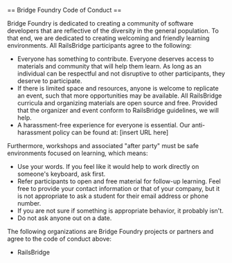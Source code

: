 == Bridge Foundry Code of Conduct ==

Bridge Foundry is dedicated to creating a community of software developers that are reflective of the diversity in the general population. To that end, we are dedicated to creating welcoming and friendly learning environments.  All RailsBridge participants agree to the following:
* Everyone has something to contribute. Everyone deserves access to materials and community that will help them learn. As long as an individual can be respectful and not disruptive to other participants, they deserve to participate.
* If there is limited space and resources, anyone is welcome to replicate an event, such that more opportunities may be available. All RailsBridge curricula and organizing materials are open source and free. Provided that the organizer and event conform to RailsBridge guidelines, we will help.
* A harassment-free experience for everyone is essential. Our anti-harassment policy can be found at: [insert URL here]

Furthermore, workshops and associated "after party" must be safe environments focused on learning, which means:
* Use your words. If you feel like it would help to work directly on someone's keyboard, ask first. 
* Refer participants to open and free material for follow-up learning.  Feel free to provide your contact information or that of your company, but it is not appropriate to ask a student for their email address or phone number.
* If you are not sure if something is appropriate behavior, it probably isn't.
* Do not ask anyone out on a date. 
 
The following organizations are Bridge Foundry projects or partners and agree to the code of conduct above:
* RailsBridge
